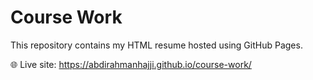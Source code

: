 # Course Work 
This repository contains my HTML resume hosted using GitHub Pages.

🌐 Live site: https://abdirahmanhajji.github.io/course-work/

